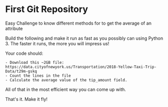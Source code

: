 # First Git Repository

Easy Challenge to know different methods for to get the average of an attribute

Build the following and make it run as fast as you possibly can using Python 3. The faster it runs, the more you will impress us!

Your code should:

    - Download this ~2GB file: https://data.cityofnewyork.us/Transportation/2018-Yellow-Taxi-Trip-Data/t29m-gskq
    - Count the lines in the file
    - Calculate the average value of the tip_amount field.

All of that in the most efficient way you can come up with.

That's it. Make it fly!
